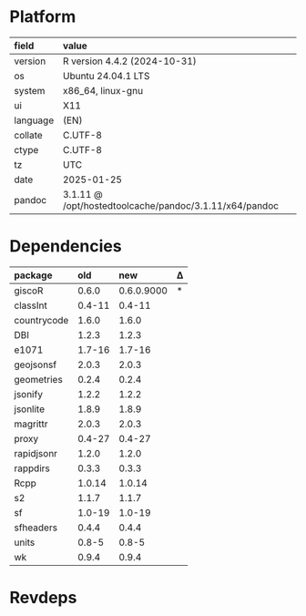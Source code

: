 # Platform

|field    |value                                                  |
|:--------|:------------------------------------------------------|
|version  |R version 4.4.2 (2024-10-31)                           |
|os       |Ubuntu 24.04.1 LTS                                     |
|system   |x86_64, linux-gnu                                      |
|ui       |X11                                                    |
|language |(EN)                                                   |
|collate  |C.UTF-8                                                |
|ctype    |C.UTF-8                                                |
|tz       |UTC                                                    |
|date     |2025-01-25                                             |
|pandoc   |3.1.11 @ /opt/hostedtoolcache/pandoc/3.1.11/x64/pandoc |

# Dependencies

|package     |old    |new        |Δ  |
|:-----------|:------|:----------|:--|
|giscoR      |0.6.0  |0.6.0.9000 |*  |
|classInt    |0.4-11 |0.4-11     |   |
|countrycode |1.6.0  |1.6.0      |   |
|DBI         |1.2.3  |1.2.3      |   |
|e1071       |1.7-16 |1.7-16     |   |
|geojsonsf   |2.0.3  |2.0.3      |   |
|geometries  |0.2.4  |0.2.4      |   |
|jsonify     |1.2.2  |1.2.2      |   |
|jsonlite    |1.8.9  |1.8.9      |   |
|magrittr    |2.0.3  |2.0.3      |   |
|proxy       |0.4-27 |0.4-27     |   |
|rapidjsonr  |1.2.0  |1.2.0      |   |
|rappdirs    |0.3.3  |0.3.3      |   |
|Rcpp        |1.0.14 |1.0.14     |   |
|s2          |1.1.7  |1.1.7      |   |
|sf          |1.0-19 |1.0-19     |   |
|sfheaders   |0.4.4  |0.4.4      |   |
|units       |0.8-5  |0.8-5      |   |
|wk          |0.9.4  |0.9.4      |   |

# Revdeps

